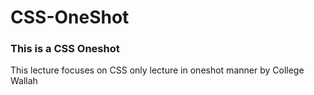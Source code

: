 # CSS-OneShot
<h3>This is a CSS Oneshot</h3>
This lecture focuses on CSS only lecture in oneshot manner by College Wallah
